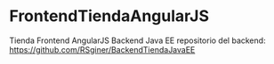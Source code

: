 # FrontendTiendaAngularJS
Tienda Frontend AngularJS Backend Java EE
repositorio del backend: https://github.com/RSginer/BackendTiendaJavaEE
